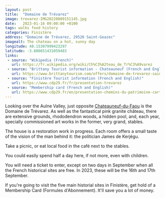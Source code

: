 ```yaml
---
layout: post
title:  "Domaine de Trévarez"
image: trevarez-IMG20220809151145.jpg
date:   2023-01-16 09:00:00 +0100
tags: walks food history
categories: Finistère
address: "Domaine de Trévarez, 29520 Saint-Goazec"
imagealt: The chateau on a hot, sunny day
longitude: 48.15307999423297
latitude: -3.806651431059483
links:
 - source: "Wikipedia (French)"
   url: https://fr.wikipedia.org/wiki/Ch%C3%A2teau_de_Tr%C3%A9varez
 - source: "Brittany Tourist information - Chateauneuf (French and English)"
   url: https://www.brittanytourism.com/offers/domaine-de-trevarez-saint-goazec-en-2016797/
 - source: "Finistère Tourist information (French and English)"
   url: https://www.cdp29.fr/fr/presentation-trevarez
 - source: "Membership card (French and English)"
   url: https://www.cdp29.fr/en/presentation-chemins-du-patrimoine-carte-abonnement
---
```

Looking over the Aulne Valley, just opposite [Chateauneuf-du-Faou](/finistère/chateauneuf-du-faou) is the Domaine de Trévarez. As well as the fantastical pink granite château, there are extensive grounds, rhododendron woods, a hidden pool, and, each year, specially commissioned art works in the former, very grand, stables.

The house is a restoration work in progress. Each room offers a small taste of the vision of the man behind it: the politician James de Kerjégu.

Take a picnic, or eat local food in the café next to the stables.

You could easily spend half a day here, if not more, even with children.

You will need a ticket to enter, except on two days in September when all the French historical sites are free. In 2023, these will be the 16th and 17th September.

If you're going to visit the five main historial sites in Finistère, get hold of a Membership Card (Formules d'Abonnement). It'll save you a lot of money.
